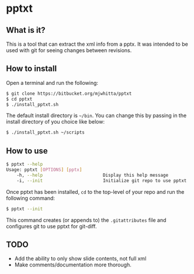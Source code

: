 # pptxt

## What is it?

This is a tool that can extract the xml info from a pptx. It was intended to be used with git for seeing changes between revisions.

## How to install

Open a terminal and run the following:

```bash
$ git clone https://bitbucket.org/mjwhitta/pptxt
$ cd pptxt
$ ./install_pptxt.sh
```

The default install directory is `~/bin`. You can change this by passing in the install directory of you choice like below:

```bash
$ ./install_pptxt.sh ~/scripts
```

## How to use

```bash
$ pptxt --help
Usage: pptxt [OPTIONS] [pptx]
    -h, --help                       Display this help message
    -i, --init                       Initialize git repo to use pptxt
```

Once pptxt has been installed, `cd` to the top-level of your repo and run the following command:

```bash
$ pptxt --init
```

This command creates (or appends to) the `.gitattributes` file and configures git to use pptxt for git-diff.

## TODO

 - Add the ability to only show slide contents, not full xml
 - Make comments/documentation more thorough.
